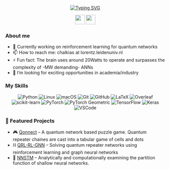 <!--<div align="center">
<pre style="font-family: monospace; font-size: 14px; line-height: 1.2em; overflow-x: hidden;">
 ██████╗██╗  ██╗██████╗ ██╗███████╗     ██████╗██╗  ██╗ █████╗ ██╗     ██╗  ██╗██╗ █████╗ ███████╗
██╔════╝██║  ██║██╔══██╗██║██╔════╝    ██╔════╝██║  ██║██╔══██╗██║     ██║ ██╔╝██║██╔══██╗██╔════╝
██║     ███████║██████╔╝██║███████╗    ██║     ███████║███████║██║     █████╔╝ ██║███████║███████╗
██║     ██╔══██║██╔══██╗██║╚════██║    ██║     ██╔══██║██╔══██║██║     ██╔═██╗ ██║██╔══██║╚════██║
╚██████╗██║  ██║██║  ██║██║███████║    ╚██████╗██║  ██║██║  ██║███████╗██║  ██╗██║██║  ██║███████║
 ╚═════╝╚═╝  ╚═╝╚═╝  ╚═╝╚═╝╚══════╝     ╚═════╝╚═╝  ╚═╝╚═╝  ╚═╝╚══════╝╚═╝  ╚═╝╚═╝╚═╝  ╚═╝╚══════╝
</pre>
</div>
-->
<p align="center">
  <a href="https://git.io/typing-svg"><img src="https://readme-typing-svg.herokuapp.com?font=Fira+Code&pause=500&center=true&vCenter=true&width=435&lines=Hi+there+👋!;Welcome+to+my+Github;This+is+a+work+in+progress" alt="Typing SVG" /></a>
</p>


<div align="center">
 
[<img src="https://img.icons8.com/color/48/linkedin.png" width="30">](https://www.linkedin.com/in/chris-chalkias-a9b683257/)
[<img src="https://img.icons8.com/color/FF0000/github.png" width="30">](https://github.com/chrishalkias/chrishalkias/)

</div>

### About me
- 🔭 Currently working on reinforcement learning for quantum networks
- 📫 How to reach me: chalkias at lorentz.leidenuniv.nl
- ⚡ Fun fact: The brain uses around 20Watts to operate and surpasses the complexity of -MW demanding- ANNs
- 👯 I’m looking for exciting opportunities in academia/industry
<!-- - 🌱 I’m currently learning how to make my coding more efficient -->

### My Skills
<div align="center">

![Python](https://img.shields.io/badge/Python-3776AB?logo=python&logoColor=white)
![Linux](https://img.shields.io/badge/Linux-FCC624?style=flat&logo=linux&logoColor=black)
![macOS](https://img.shields.io/badge/macOS-000000?style=flat&logo=apple&logoColor=white)
![Git](https://img.shields.io/badge/-Git-F05032?logo=git&logoColor=white)
![GitHub](https://img.shields.io/badge/GitHub-181717?logo=github&logoColor=white)
![LaTeX](https://img.shields.io/badge/LaTeX-008080?logo=latex&logoColor=white)
![Overleaf](https://img.shields.io/badge/Overleaf-47A141?logo=overleaf&logoColor=white)
![scikit-learn](https://img.shields.io/badge/scikit--learn-F7931E?style=flat&logo=scikit-learn&logoColor=white)
![PyTorch](https://img.shields.io/badge/PyTorch-EE4C2C?logo=pytorch&logoColor=white)
![PyTorch Geometric](https://img.shields.io/badge/PyTorch%20Geometric-EE4C2C?style=flat&logo=pytorch&logoColor=white)
![TensorFlow](https://img.shields.io/badge/TensorFlow-FF6F00?logo=tensorflow&logoColor=white)
![Keras](https://img.shields.io/badge/Keras-D00000?logo=keras&logoColor=white)
![VSCode](https://img.shields.io/badge/VSCode-007ACC?style=flat&logo=visual-studio-code&logoColor=white)
<!--More with https://badgen.net/-->
</div>


### 🔬 Featured Projects
- 🎮 [Qonnect](https://github.com/chrishalkias/qonnect) – A quantum network based puzzle game. Quantum repeater chaines are cast into a tabular game of cells and dots
- ⛓️ [QRL-RL-GNN](https://github.com/chrishalkias/QRN-RL-GNN) – Solving quantum repeater networks using reinforcement learning and graph neural networks
- 🔢 [NNSTM](https://github.com/chrishalkias/NNSTM) – Analytically and computationally examining the partition function of shallow neural networks.

<!--
### 🏆 Github Stats
<div align="center">
[![GitHub Stats](https://github-readme-stats.vercel.app/api?username=chrishalkias&show_icons=true&theme=radical)](https://github.com/anuraghazra/github-readme-stats)
</div>
-->
<!-- ![Visitor Badge](https://komarev.com/ghpvc/?username=chrishalkias) -->

<!--![GitHub Activity Graph](https://github-readme-activity-graph.vercel.app/graph?username=chrishalkias&theme=github-compact)-->


<!-- [![trophy](https://github-profile-trophy.vercel.app/?username=chrishalkias)](https://github.com/ryo-ma/github-profile-trophy) -->

<!--
<div align="center">
### 🥸 Heres a random joke
![Jokes](https://readme-jokes.vercel.app/api?theme=default)

</div>
-->
<!--
#Achievements

![Achievements](https://badges.pufler.dev/achievements/chrishalkias)
-->
